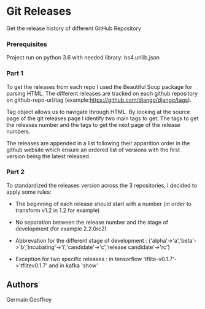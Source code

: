 # Git Releases

Get the release history of different GitHub Repository


### Prerequisites

  Project run on python 3.6 with needed library: bs4,urllib,json
  

### Part 1
  To get the releases from each repo I used the Beautiful Soup package for parsing HTML.
  The different releases are tracked on each github repository on github-repo-url/tag (example:https://github.com/django/django/tags).
  
  Tag object allows us to navigate through HTML.
  By looking at the source page of the git releases page I identify two main tags to get:
  The tags to get the releases number and the tags to get the next page of the release numbers.
  
  The releases are appended in a list following their apparition order in the github website which ensure  an ordered list of versions with   the first version being the latest released. 
  
### Part 2
  To standardized the releases version across the 3 repositories, I decided to apply some rules:
*  The beginning of each release should start with a number (in order to transform  v1.2 in 1.2 for example)

* No separation between the release number and the stage of development (for example 2.2.0rc2)

*  Abbrevation for the different stage of development : ('alpha'->'a','beta'->'b','incubating'->'i','candidate'->'c','release    candidate'->'rc')

*  Exception for two specific releases : in tensorflow 'tflite-v0.1.7'->'tflitev0.1.7' and in kafka 'show'
## Authors

Germain Geoffroy
